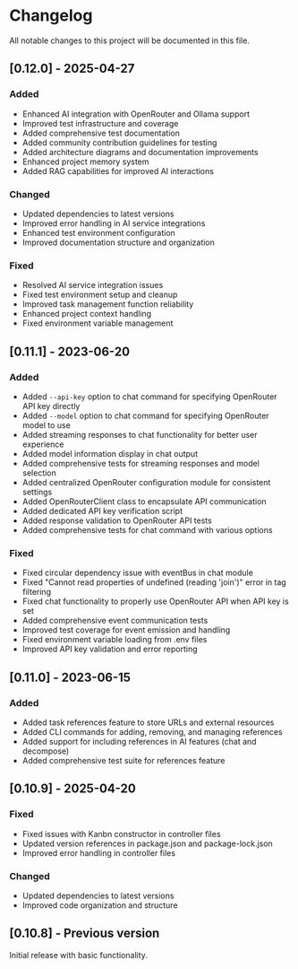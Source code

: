 # Changelog

All notable changes to this project will be documented in this file.

## [0.12.0] - 2025-04-27

### Added
- Enhanced AI integration with OpenRouter and Ollama support
- Improved test infrastructure and coverage
- Added comprehensive test documentation
- Added community contribution guidelines for testing
- Added architecture diagrams and documentation improvements
- Enhanced project memory system
- Added RAG capabilities for improved AI interactions

### Changed
- Updated dependencies to latest versions
- Improved error handling in AI service integrations
- Enhanced test environment configuration
- Improved documentation structure and organization

### Fixed
- Resolved AI service integration issues
- Fixed test environment setup and cleanup
- Improved task management function reliability
- Enhanced project context handling
- Fixed environment variable management

## [0.11.1] - 2023-06-20

### Added
- Added `--api-key` option to chat command for specifying OpenRouter API key directly
- Added `--model` option to chat command for specifying OpenRouter model to use
- Added streaming responses to chat functionality for better user experience
- Added model information display in chat output
- Added comprehensive tests for streaming responses and model selection
- Added centralized OpenRouter configuration module for consistent settings
- Added OpenRouterClient class to encapsulate API communication
- Added dedicated API key verification script
- Added response validation to OpenRouter API tests
- Added comprehensive tests for chat command with various options

### Fixed
- Fixed circular dependency issue with eventBus in chat module
- Fixed "Cannot read properties of undefined (reading 'join')" error in tag filtering
- Fixed chat functionality to properly use OpenRouter API when API key is set
- Added comprehensive event communication tests
- Improved test coverage for event emission and handling
- Fixed environment variable loading from .env files
- Improved API key validation and error reporting

## [0.11.0] - 2023-06-15

### Added
- Added task references feature to store URLs and external resources
- Added CLI commands for adding, removing, and managing references
- Added support for including references in AI features (chat and decompose)
- Added comprehensive test suite for references feature

## [0.10.9] - 2025-04-20

### Fixed
- Fixed issues with Kanbn constructor in controller files
- Updated version references in package.json and package-lock.json
- Improved error handling in controller files

### Changed
- Updated dependencies to latest versions
- Improved code organization and structure

## [0.10.8] - Previous version

Initial release with basic functionality.
